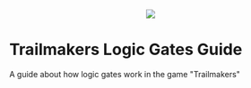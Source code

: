 <h1 align="center">
    <img src="https://i.imgur.com/YNxhfqJ.png"/>
</h1>

# Trailmakers Logic Gates Guide

A guide about how logic gates work in the game "Trailmakers"
